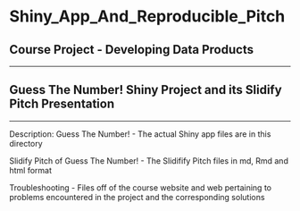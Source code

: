 # Shiny_App_And_Reproducible_Pitch
## Course Project - Developing Data Products

----------------------------------------------------------------------------------------
## Guess The Number! Shiny Project and its Slidify Pitch Presentation
----------------------------------------------------------------------------------------

Description:
Guess The Number! - The actual Shiny app files are in this directory

Slidify Pitch of Guess The Number! - The Slidifify Pitch files in md, Rmd and html format

Troubleshooting - Files off of the course website and web pertaining to problems encountered
in the project and the corresponding solutions

